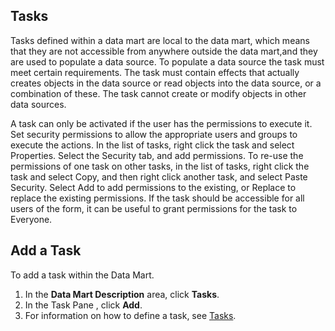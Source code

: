 ## Tasks

Tasks defined within a data mart are local to the data mart, which means that they are not accessible from anywhere outside the data mart,and they are used to populate a data source. To populate a data source the task must meet certain requirements. The task must contain effects that actually creates objects in the data source or read objects into the data source, or a combination of these. The task cannot create or modify objects in other data sources.  

A task can only be activated if the user has the permissions to execute it. Set security permissions to allow the appropriate users and groups to execute the actions. In the list of tasks, right click the task and select Properties. Select the Security tab, and add permissions. To re-use the permissions of one task on other tasks, in the list of tasks, right click the task and select Copy, and then right click another task, and select Paste Security. Select Add to add permissions to the existing, or Replace to replace the existing permissions. If the task should be accessible for all users of the form, it can be useful to grant permissions for the task to Everyone.  


## Add a Task

To add a task within the Data Mart.

1.  In the **Data Mart Description** area, click **Tasks**.
2.  In the Task Pane , click **Add**.
3.  For information on how to define a task, see [Tasks](../logic/tasks.md).

